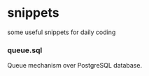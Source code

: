 # snippets
some useful snippets for daily coding

### queue.sql
Queue mechanism over PostgreSQL database.
